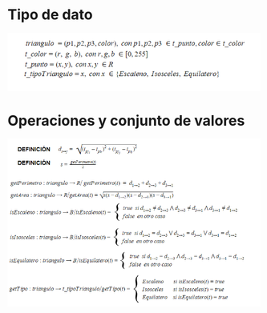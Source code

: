 # Tipo de dato

![TipoDatoTriangulo](https://raw.githubusercontent.com/josefranwagner/AED/master/05-Geometria/Triangulo/tipoDatoTriangulo.png)

# Operaciones y conjunto de valores

![OperacionesYValoresTriangulo](https://raw.githubusercontent.com/josefranwagner/AED/master/05-Geometria/Triangulo/OperacionesValoresTriangulo.png)
